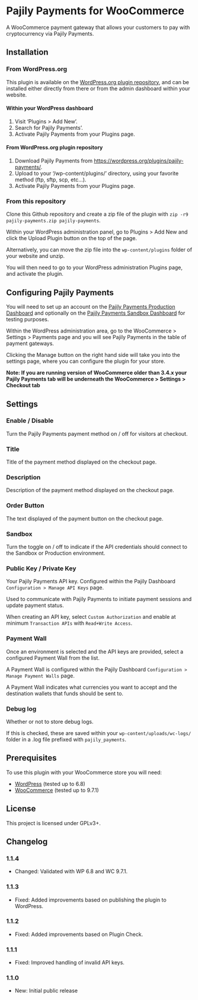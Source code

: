 # Pajily Payments for WooCommerce

A WooCommerce payment gateway that allows your customers to pay with cryptocurrency via Pajily Payments.

## Installation

### From WordPress.org

This plugin is available on the [WordPress.org plugin repository], and can be installed either directly from there or from the admin dashboard within your website.

#### Within your WordPress dashboard

1. Visit ‘Plugins > Add New’.
2. Search for Pajily Payments’.
3. Activate Pajily Payments from your Plugins page.

#### From WordPress.org plugin repository

1. Download Pajily Payments from <https://wordpress.org/plugins/pajily-payments/>.
2. Upload to your ‘/wp-content/plugins/’ directory, using your favorite method (ftp, sftp, scp, etc...).
3. Activate Pajily Payments from your Plugins page.

### From this repository

Clone this Github repository and create a zip file of the plugin with `zip -r9 pajily-payments.zip pajily-payments`.

Within your WordPress administration panel, go to Plugins > Add New and click the Upload Plugin button on the top of the page.

Alternatively, you can move the zip file into the `wp-content/plugins` folder of your website and unzip.

You will then need to go to your WordPress administration Plugins page, and activate the plugin.

## Configuring Pajily Payments

You will need to set up an account on the [Pajily Payments Production Dashboard] and optionally on the [Pajily Payments Sandbox Dashboard] for testing purposes.

Within the WordPress administration area, go to the WooCommerce > Settings > Payments page and you will see Pajily Payments in the table of payment gateways.

Clicking the Manage button on the right hand side will take you into the settings page, where you can configure the plugin for your store.

**Note: If you are running version of WooCommerce older than 3.4.x your Pajily Payments tab will be underneath the WooCommerce > Settings > Checkout tab**

## Settings

### Enable / Disable

Turn the Pajily Payments payment method on / off for visitors at checkout.

### Title

Title of the payment method displayed on the checkout page.

### Description

Description of the payment method displayed on the checkout page.

### Order Button

The text displayed of the payment button on the checkout page.

### Sandbox

Turn the toggle on / off to indicate if the API credentials should connect to the Sandbox or Production environment.

### Public Key / Private Key

Your Pajily Payments API key. Configured within the Pajily Dashboard `Configuration > Manage API Keys` page.

Used to communicate with Pajily Payments to initiate payment sessions and update payment status.

When creating an API key, select `Custom Authorization` and enable at minimum `Transaction APIs` with `Read+Write Access`.

### Payment Wall

Once an environment is selected and the API keys are provided, select a configured Payment Wall from the list.

A Payment Wall is configured within the Pajily Dashboard `Configuration > Manage Payment Walls` page.

A Payment Wall indicates what currencies you want to accept and the destination wallets that funds should be sent to.

### Debug log

Whether or not to store debug logs.

If this is checked, these are saved within your `wp-content/uploads/wc-logs/` folder in a .log file prefixed with `pajily_payments`.

## Prerequisites

To use this plugin with your WooCommerce store you will need:

* [WordPress] (tested up to 6.8)
* [WooCommerce] (tested up to 9.7.1)

## License

This project is licensed under GPLv3+.

## Changelog

### 1.1.4

* Changed: Validated with WP 6.8 and WC 9.7.1.

### 1.1.3

* Fixed: Added improvements based on publishing the plugin to WordPress.

### 1.1.2

* Fixed: Added improvements based on Plugin Check.

### 1.1.1

* Fixed: Improved handling of invalid API keys.

### 1.1.0

* New: Initial public release

[Pajily Payments Production Dashboard]: <https://dashboard.pajily.com/>
[Pajily Payments Sandbox Dashboard]: <https://payment-sandbox.pajily.com/>
[WooCommerce]: <https://woocommerce.com/>
[WordPress]: <https://wordpress.org/>
[WordPress.org plugin repository]: <https://wordpress.org/plugins/pajily-payments/>